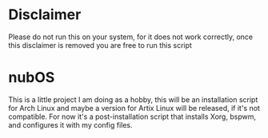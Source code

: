 # Disclaimer
Please do not run this on your system, for it does not work correctly, once this disclaimer is removed you are free to run this script
# nubOS
This is a little project I am doing as a hobby, this will be an installation script for Arch Linux and maybe a version for Artix Linux will be released, if it's not compatible.
For now it's a post-installation script that installs Xorg, bspwm, and configures it with my config files.
